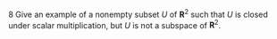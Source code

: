 8 Give an example of a nonempty subset $U$ of $\mathbf{R}^{2}$ such that $U$ is closed under scalar multiplication, but $U$ is not a subspace of $\mathbf{R}^{2}$.
